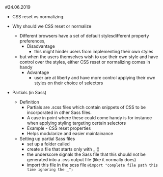 #24.06.2019
* CSS reset vs normalizing
- Why should we CSS reset or normalize
    - Different browsers have  a set of default stylesdifferent property preferences, 
        - Disadvantage
            - this might hinder users from implementing their own styles
    - but when the users themselves wish to use their own style and have control over the styles, either CSS reset or normalizing comes in handy
        - Advantage
            - user are at liberty and have more control applying their own styles on their choice of selectors


- Partials (in Sass)
    - Definition
        - Partials are .scss files which contain snippets of CSS to be incorporated in other Sass files.
        - A case in point where these could come handy is for instance when applying styling targeting certain selectors
        - Example - CSS reset properties 
        - Helps modularize and easier maintainance
    - Setting up partial Sass files
        - set up a folder called
        - create a file that starts only with _ ()
        - the underscore signals the Sass file that this should not be generated into a .css output file (like it normally does)
        - import this file in the scss file `@import "complete file path this time ignoring the _";`
        